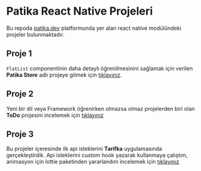 # Patika React Native Projeleri

Bu repoda [patika.dev](https://www.patika.dev/) platformunda yer alan react native modülündeki projeler bulunmaktadır.

## Proje 1

`FlatList` componentinin daha detaylı öğrenilmesinini sağlamak için verilen **Patika Store** adlı projeye gitmek için [tıklayınız](https://github.com/ysnbyzli/patika-react-native-projects/tree/main/patikaStore).

## Proje 2

Yeni bir dil veya Framework öğrenirken olmazsa olmaz projelerden biri olan **ToDo** projesini incelemek için [tıklayınız](https://github.com/ysnbyzli/patika-react-native-projects/tree/main/toDo)

## Proje 3

Bu projeler içeresinde ilk api isteklerini **Tarifka** uygulamasında gerçekleştirdik. Api isteklerini custom hook yazarak
kullanmaya çalıştım, animasyon için lottie paketinden yararlandım incelemek için [tıklayınız](https://github.com/ysnbyzli/patika-react-native-projects/tree/main/tarifka)
